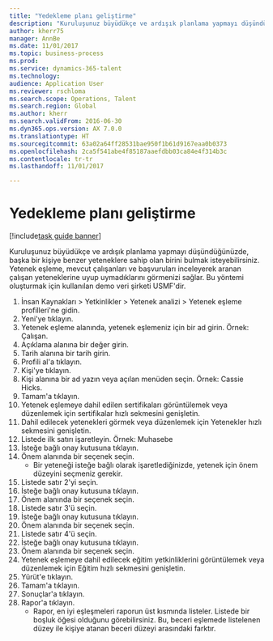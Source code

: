 ```yaml
--- 
title: "Yedekleme planı geliştirme"
description: "Kuruluşunuz büyüdükçe ve ardışık planlama yapmayı düşündüğünüzde, başka bir kişiye benzer yeteneklere sahip olan birini bulmak isteyebilirsiniz."
author: kherr75
manager: AnnBe
ms.date: 11/01/2017
ms.topic: business-process
ms.prod: 
ms.service: dynamics-365-talent
ms.technology: 
audience: Application User
ms.reviewer: rschloma
ms.search.scope: Operations, Talent
ms.search.region: Global
ms.author: kherr
ms.search.validFrom: 2016-06-30
ms.dyn365.ops.version: AX 7.0.0
ms.translationtype: HT
ms.sourcegitcommit: 63a02a64ff28531bae950f1b61d9167eaa0b0373
ms.openlocfilehash: 2ca5f541abe4f85187aaefdbb03ca84e4f314b3c
ms.contentlocale: tr-tr
ms.lasthandoff: 11/01/2017

---
```

# <a name="develop-a-succession-plan"></a>Yedekleme planı geliştirme

[!include[task guide banner](../../includes/task-guide-banner.md)]

Kuruluşunuz büyüdükçe ve ardışık planlama yapmayı düşündüğünüzde, başka bir kişiye benzer yeteneklere sahip olan birini bulmak isteyebilirsiniz.  Yetenek eşleme, mevcut çalışanları ve başvuruları inceleyerek aranan çalışan yeteneklerine uyup uymadıklarını görmenizi sağlar. Bu yöntemi oluşturmak için kullanılan demo veri şirketi USMF'dir.

1. İnsan Kaynakları > Yetkinlikler > Yetenek analizi > Yetenek eşleme profilleri'ne gidin.
2. Yeni'ye tıklayın.
3. Yetenek eşleme alanında, yetenek eşlemeniz için bir ad girin.  Örnek: Çalışan.
4. Açıklama alanına bir değer girin.
5. Tarih alanına bir tarih girin.
6. Profili al'a tıklayın.
7. Kişi'ye tıklayın.
8. Kişi alanına bir ad yazın veya açılan menüden seçin.  Örnek: Cassie Hicks.
9. Tamam'a tıklayın.
10. Yetenek eşlemeye dahil edilen sertifikaları görüntülemek veya düzenlemek için sertifikalar hızlı sekmesini genişletin.
11. Dahil edilecek yetenekleri görmek veya düzenlemek için Yetenekler hızlı sekmesini genişletin.
12. Listede ilk satırı işaretleyin.  Örnek: Muhasebe
13. İsteğe bağlı onay kutusuna tıklayın.
14. Önem alanında bir seçenek seçin.
    * Bir yeteneği isteğe bağlı olarak işaretlediğinizde, yetenek için önem düzeyini seçmeniz gerekir.  
15. Listede satır 2'yi seçin.
16. İsteğe bağlı onay kutusuna tıklayın.
17. Önem alanında bir seçenek seçin.
18. Listede satır 3'ü seçin.
19. İsteğe bağlı onay kutusuna tıklayın.
20. Önem alanında bir seçenek seçin.
21. Listede satır 4'ü seçin.
22. İsteğe bağlı onay kutusuna tıklayın.
23. Önem alanında bir seçenek seçin.
24. Yetenek eşlemeye dahil edilecek eğitim yetkinliklerini görüntülemek veya düzenlemek için Eğitim hızlı sekmesini genişletin.
25. Yürüt'e tıklayın.
26. Tamam'a tıklayın.
27. Sonuçlar'a tıklayın.
28. Rapor'a tıklayın.
    * Rapor, en iyi eşleşmeleri raporun üst kısmında listeler.  Listede bir boşluk öğesi olduğunu görebilirsiniz.  Bu, beceri eşlemede listelenen düzey ile kişiye atanan beceri düzeyi arasındaki farktır.  


